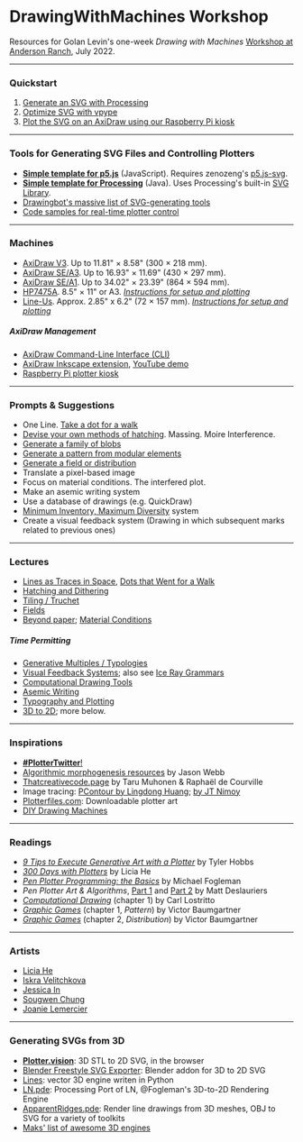 # DrawingWithMachines Workshop
Resources for Golan Levin's one-week *Drawing with Machines* [Workshop at Anderson Ranch](https://www.andersonranch.org/workshops/workshop/drawing-with-machines-p0814-22/), July 2022. 

---

### Quickstart

1. [Generate an SVG with Processing](https://github.com/golanlevin/DrawingWithMachines/blob/main/generating_svg/processing_java/svg_testgrid/svg_testgrid.pde)
2. [Optimize SVG with vpype](https://github.com/golanlevin/DrawingWithMachines/tree/main/generating_svg/vpype_svg_prep)
3. [Plot the SVG on an AxiDraw using our Raspberry Pi kiosk](https://github.com/golanlevin/DrawingWithMachines/tree/main/rpi_standalone)

---

### Tools for Generating SVG Files and Controlling Plotters

* [**Simple template for p5.js**](https://github.com/golanlevin/DrawingWithMachines/tree/main/generating_svg/p5js/svg_lissajous) (JavaScript). Requires zenozeng's [p5.js-svg](https://github.com/zenozeng/p5.js-svg).
* [**Simple template for Processing**](https://github.com/golanlevin/DrawingWithMachines/tree/main/generating_svg/processing_java/svg_lissajous) (Java). Uses Processing's built-in [SVG Library](https://processing.org/reference/libraries/svg/index.html). 
* [Drawingbot's massive list of SVG-generating tools](https://drawingbots.net/resources#5)
* [Code samples for real-time plotter control](../realtime/README.md)

---

### Machines

* [AxiDraw V3](https://shop.evilmadscientist.com/productsmenu/846). Up to 11.81" × 8.58" (300 × 218 mm).
* [AxiDraw SE/A3](https://shop.evilmadscientist.com/productsmenu/908). Up to 16.93" × 11.69" (430 × 297 mm).
* [AxiDraw SE/A1](https://shop.evilmadscientist.com/productsmenu/937). Up to 34.02" × 23.39" (864 × 594 mm).
* [HP7475A](../machines/hp7475a/README.md). 8.5" × 11" or A3. [*Instructions for setup and plotting*](../machines/hp7475a/README.md)
* [Line-Us](../machines/line-us/README.md). Approx. 2.85" x 6.2" (72 × 157 mm). [*Instructions for setup and plotting*](../machines/line-us/README.md)

##### AxiDraw Management

* [AxiDraw Command-Line Interface (CLI)](https://axidraw.com/doc/cli_api/#introduction)
* [AxiDraw Inkscape extension](https://wiki.evilmadscientist.com/Axidraw_Software_Installation), [YouTube demo](https://www.youtube.com/watch?v=r5mhw8-nrg0)
* [Raspberry Pi plotter kiosk](../rpi_standalone)

---

### Prompts & Suggestions

* One Line. [Take a dot for a walk](https://courses.ideate.cmu.edu/60-428/f2021/offerings/2-generating-svgs/)
* [Devise your own methods of hatching](https://courses.ideate.cmu.edu/60-428/f2021/offerings/4-hatching/). Massing. Moire Interference.
* [Generate a family of blobs](https://courses.ideate.cmu.edu/60-428/f2021/offerings/5-shape/)
* [Generate a pattern from modular elements](https://courses.ideate.cmu.edu/60-428/f2021/offerings/6-pattern/)
* [Generate a field or distribution](https://courses.ideate.cmu.edu/60-428/f2021/offerings/7-field/)
* Translate a pixel-based image
* Focus on material conditions. The interfered plot. 
* Make an asemic writing system
* Use a database of drawings (e.g. QuickDraw)
* [Minimum Inventory, Maximum Diversity](http://www.courses.art.cmu.edu/2021s/60210a/deliverables/deliverables-01/absolute-drawings/) system
* Create a visual feedback system (Drawing in which subsequent marks related to previous ones)

---

### Lectures

* [Lines as Traces in Space](https://courses.ideate.cmu.edu/60-428/f2021/daily-notes/09-08-lines/), [Dots that Went for a Walk](https://courses.ideate.cmu.edu/60-428/f2021/daily-notes/09-01-lines-and-svgs/)
* [Hatching and Dithering](https://courses.ideate.cmu.edu/60-428/f2021/daily-notes/09-15-hatch/)
* [Tiling / Truchet](https://courses.ideate.cmu.edu/60-428/f2021/daily-notes/09-29-truchet/)
* [Fields](https://courses.ideate.cmu.edu/60-428/f2021/daily-notes/10-06-field-distribution/)
* [Beyond paper](https://courses.ideate.cmu.edu/60-428/f2021/daily-notes/09-20-beyond-paper/); [Material Conditions](https://courses.ideate.cmu.edu/60-428/f2021/daily-notes/10-25-new-beginning/material-conditions/)

##### Time Permitting

* [Generative Multiples / Typologies](https://courses.ideate.cmu.edu/60-428/f2021/daily-notes/10-27-new-ii/generative-multiples/)
* [Visual Feedback Systems](https://courses.ideate.cmu.edu/60-428/f2021/daily-notes/10-11-visual-feedback/); also see [Ice Ray Grammars](http://web.mit.edu/haldane/www/icerays/index.html)
* [Computational Drawing Tools](https://courses.ideate.cmu.edu/60-428/f2021/daily-notes/10-25-new-beginning/computational-drawing-tools/)
* [Asemic Writing](https://courses.ideate.cmu.edu/60-428/f2021/daily-notes/11-01-work/asemic-writing/)
* [Typography and Plotting](https://courses.ideate.cmu.edu/60-428/f2021/daily-notes/10-27-new-ii/typography/)
* [3D to 2D](https://courses.ideate.cmu.edu/60-428/f2021/daily-notes/10-27-new-ii/3d-to-2d/); more below.

---

### Inspirations

* [**#PlotterTwitter**!](https://twitter.com/search?q=%23plottertwitter&src=hashtag_click)
* [Algorithmic morphogenesis resources](https://github.com/jasonwebb/morphogenesis-resources) by Jason Webb
* [Thatcreativecode.page](https://thatcreativecode.page/) by Taru Muhonen & Raphaël de Courville
* Image tracing: [PContour by Lingdong Huang](https://github.com/LingDong-/PContour); [by JT Nimoy](https://github.com/jtnimoy/marching) 
* [Plotterfiles.com](https://plotterfiles.com/): Downloadable plotter art
* [DIY Drawing Machines](https://courses.ideate.cmu.edu/60-428/f2021/daily-notes/08-30-hello/) 

---

### Readings 

* [*9 Tips to Execute Generative Art with a Plotter*](https://tylerxhobbs.com/essays/2018/executing-generative-art-with-a-plotter) by Tyler Hobbs
* [*300 Days with Plotters*](https://liciahe.medium.com/300-days-with-plotters-14159ab64034) by Licia He
* [*Pen Plotter Programming: the Basics*](https://medium.com/@fogleman/pen-plotter-programming-the-basics-ec0407ab5929) by Michael Fogleman
* *Pen Plotter Art & Algorithms*, [Part 1](https://mattdesl.svbtle.com/pen-plotter-1) and [Part 2](https://mattdesl.svbtle.com/pen-plotter-2) by Matt Deslauriers
* [*Computational Drawing*](https://courses.ideate.cmu.edu/60-428/f2021/wp-content/uploads/2021/09/lostritto_chapter1.pdf) (chapter 1) by Carl Lostritto
* [*Graphic Games*](https://courses.ideate.cmu.edu/60-428/f2021/wp-content/uploads/2021/09/graphic_games_ch1.pdf) (chapter 1, *Pattern*) by Victor Baumgartner
* [*Graphic Games*](https://courses.ideate.cmu.edu/60-428/f2021/wp-content/uploads/2021/10/distribution-graphic-games.pdf) (chapter 2, *Distribution*) by Victor Baumgartner


---

### Artists

* [Licia He](https://www.instagram.com/blahblahpaperblah/)
* [Iskra Velitchkova](http://iskraovelitchkova.com/)
* [Jessica In](https://www.instagram.com/shedrawswithcode/)
* [Sougwen Chung](https://sougwen.com/)
* [Joanie Lemercier](https://twitter.com/JoanieLemercier/status/1391443586206535682)

---

### Generating SVGs from 3D 

* [**Plotter.vision**](https://plotter.vision/): 3D STL to 2D SVG, in the browser
* [Blender Freestyle SVG Exporter](https://docs.blender.org/manual/en/2.79/render/freestyle/export_svg.html): Blender addon for 3D to 2D SVG 
* [Lines](https://github.com/abey79/lines): vector 3D engine writen in Python
* [LN.pde](https://github.com/CreativeInquiry/LN.pde): Processing Port of LN, @Fogleman's 3D-to-2D Rendering Engine 
* [ApparentRidges.pde](https://github.com/CreativeInquiry/ApparentRidges): Render line drawings from 3D meshes, OBJ to SVG for a variety of toolkits
* [Maks' list of awesome 3D engines](https://github.com/msurguy/awesome-3d-engines-for-plotters)
